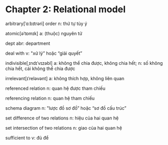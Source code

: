 # Chapter 2: Relational model

arbitrary[ˈɑːbɪtrəri] order n: thứ tự tùy ý

atomic[əˈtɒmɪk] a: (thuộc) nguyên tử

dept abr: department

deal with v: "xử lý” hoặc “giải quyết”

indivisible[ˌɪndɪˈvɪzəbl] a: không thể chia được, không chia hết; n: số không chia hết, cái không thể chia được

irrelevant[ɪˈreləvənt] a: không thích hợp, không liên quan

referenced relation n: quan hệ được tham chiếu

referencing relation n: quan hệ tham chiếu

schema diagram n: "lược đồ sơ đồ” hoặc “sơ đồ cấu trúc”

set difference of two relations n: hiệu của hai quan hệ

set intersection of two relations n: giao của hai quan hệ

sufficient to v: đủ để

